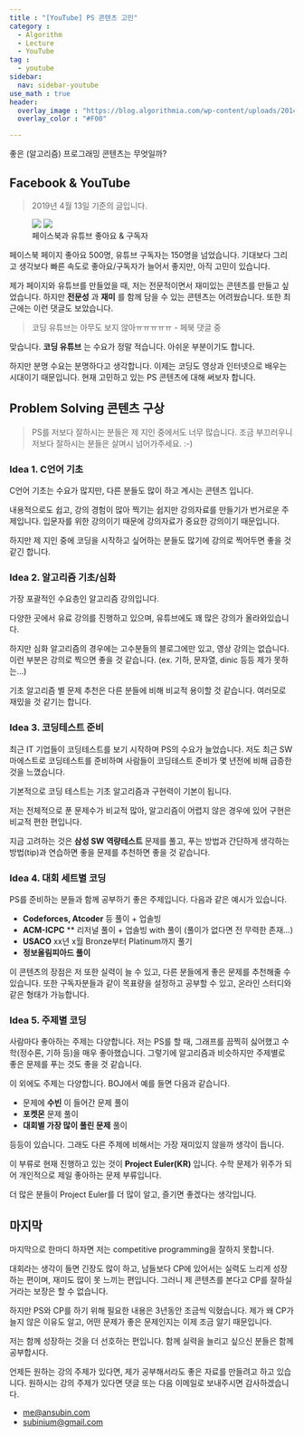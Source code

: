 ```yaml
---
title : "[YouTube] PS 콘텐츠 고민"
category :
  - Algorithm
  - Lecture
  - YouTube
tag :
  - youtube
sidebar:
  nav: sidebar-youtube
use_math : true
header:
  overlay_image : "https://blog.algorithmia.com/wp-content/uploads/2014/02/developing-algorithms.jpg"
  overlay_color : "#F00"

---
```

좋은 (알고리즘) 프로그래밍 콘텐츠는 무엇일까?

## Facebook & YouTube

> 2019년 4월 13일 기준의 글입니다.

<figure class="double">
    <img src = "https://i.imgur.com/Axu6Hb4.png">
    <img src = "https://i.imgur.com/c3uXOB0.png">
    <figcaption> 페이스북과 유튜브 좋아요 & 구독자</figcaption>
</figure>

페이스북 페이지 좋아요 500명, 유튜브 구독자는 150명을 넘었습니다.
기대보다 그리고 생각보다 빠른 속도로 좋아요/구독자가 늘어서 좋지만, 아직 고민이 있습니다.

제가 페이지와 유튜브를 만들었을 때, 저는 전문적이면서 재미있는 콘텐츠를 만들고 싶었습니다. 하지만 **전문성** 과 **재미** 를 함께 담을 수 있는 콘텐츠는 어려웠습니다. 또한 최근에는 이런 댓글도 보았습니다.

> 코딩 유튜브는 아무도 보지 않아ㅠㅠㅠㅠㅠ - 페북 댓글 중

맞습니다. **코딩 유튜브** 는 수요가 정말 적습니다. 아쉬운 부분이기도 합니다.

하지만 분명 수요는 분명하다고 생각합니다. 이제는 코딩도 영상과 인터넷으로 배우는 시대이기 때문입니다. 현재 고민하고 있는 PS 콘텐츠에 대해 써보자 합니다.

## Problem Solving 콘텐츠 구상

> PS를 저보다 잘하시는 분들은 제 지인 중에서도 너무 많습니다. 조금 부끄러우니 저보다 잘하시는 분들은 살며시 넘어가주세요. :-)

### Idea 1. C언어 기초

C언어 기초는 수요가 많지만, 다른 분들도 많이 하고 계시는 콘텐츠 입니다.

내용적으로도 쉽고, 강의 경험이 많아 찍기는 쉽지만 강의자료를 만들기가 번거로운 주제입니다.
입문자를 위한 강의이기 때문에 강의자료가 중요한 강의이기 때문입니다.

하지만 제 지인 중에 코딩을 시작하고 싶어하는 분들도 많기에 강의로 찍어두면 좋을 것 같긴 합니다.


### Idea 2. 알고리즘 기초/심화

가장 포괄적인 수요층인 알고리즘 강의입니다.

다양한 곳에서 유료 강의를 진행하고 있으며, 유튜브에도 꽤 많은 강의가 올라와있습니다.

하지만 심화 알고리즘의 경우에는 고수분들의 블로그에만 있고, 영상 강의는 없습니다.
이런 부분은 강의로 찍으면 좋을 것 같습니다. (ex. 기하, 문자열, dinic 등등 제가 못하는...)

기초 알고리즘 별 문제 추천은 다른 분들에 비해 비교적 용이할 것 같습니다.
여러모로 재밌을 것 같기는 합니다.


### Idea 3. 코딩테스트 준비

최근 IT 기업들이 코딩테스트를 보기 시작하며 PS의 수요가 늘었습니다. 저도 최근 SW 마에스트로 코딩테스트를 준비하며 사람들이 코딩테스트 준비가 몇 년전에 비해 급증한 것을 느꼈습니다.

기본적으로 코딩 테스트는 기초 알고리즘과 구현력이 기본이 됩니다.

저는 전체적으로 푼 문제수가 비교적 많아, 알고리즘이 어렵지 않은 경우에 있어 구현은 비교적 편한 편입니다.

지금 고려하는 것은 **삼성 SW 역량테스트** 문제를 풀고, 푸는 방법과 간단하게 생각하는 방법(tip)과 연습하면 좋을 문제를 추천하면 좋을 것 같습니다.

### Idea 4. 대회 세트별 코딩

PS를 준비하는 분들과 함께 공부하기 좋은 주제입니다.
다음과 같은 예시가 있습니다.

- **Codeforces, Atcoder** 등 풀이 + 업솔빙
- **ACM-ICPC** ** 리저널 풀이 + 업솔빙 with 풀이 (풀이가 없다면 전 무력한 존재...)
- **USACO** xx년 x월 Bronze부터 Platinum까지 풀기
- **정보올림피아드 풀이**

이 콘텐츠의 장점은 저 또한 실력이 늘 수 있고, 다른 분들에게 좋은 문제를 추천해줄 수 있습니다.
또한 구독자분들과 같이 목표량을 설정하고 공부할 수 있고, 온라인 스터디와 같은 형태가 가능합니다.

### Idea 5. 주제별 코딩

사람마다 좋아하는 주제는 다양합니다. 저는 PS를 할 때, 그래프를 끔찍히 싫어했고 수학(정수론, 기하 등)을 매우 좋아했습니다. 그렇기에 알고리즘과 비슷하지만 주제별로 좋은 문제를 푸는 것도 좋을 것 같습니다.

이 외에도 주제는 다양합니다. BOJ에서 예를 들면 다음과 같습니다.

- 문제에 **수빈** 이 들어간 문제 풀이
- **포켓몬** 문제 풀이
- **대회별 가장 많이 풀린 문제** 풀이

등등이 있습니다. 그래도 다른 주제에 비해서는 가장 재미있지 않을까 생각이 듭니다.

이 부류로 현재 진행하고 있는 것이 **Project Euler(KR)** 입니다.
수학 문제가 위주가 되어 개인적으로 제일 좋아하는 문제 부류입니다.

더 많은 분들이 Project Euler를 더 많이 알고, 즐기면 좋겠다는 생각입니다.

## 마지막

마지막으로 한마디 하자면 저는 competitive programming을 잘하지 못합니다.

대회라는 생각이 들면 긴장도 많이 하고, 남들보다 CP에 있어서는 실력도 느리게 성장하는 편이며, 재미도 많이 못 느끼는 편입니다. 그러니 제 콘텐츠를 본다고 CP를 잘하실 거라는 보장은 할 수 없습니다.

하지만 PS와 CP를 하기 위해 필요한 내용은 3년동안 조금씩 익혔습니다.
제가 왜 CP가 늘지 않은 이유도 알고, 어떤 문제가 좋은 문제인지는 이제 조금 알기 때문입니다.

저는 함께 성장하는 것을 더 선호하는 편입니다. 함께 실력을 늘리고 싶으신 분들은 함께 공부합시다.

언제든 원하는 강의 주제가 있다면, 제가 공부해서라도 좋은 자료를 만들려고 하고 있습니다.
원하시는 강의 주제가 있다면 댓글 또는 다음 이메일로 보내주시면 감사하겠습니다.

- me@ansubin.com
- subinium@gmail.com
